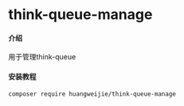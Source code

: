 # think-queue-manage 

#### 介绍
用于管理think-queue

#### 安装教程

```shell
composer require huangweijie/think-queue-manage
```

